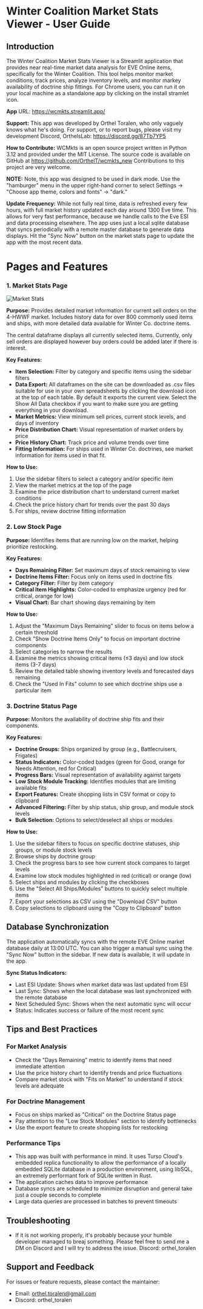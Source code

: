 # Winter Coalition Market Stats Viewer - User Guide

## Introduction
The Winter Coalition Market Stats Viewer is a Streamlit application that provides near real-time market data analysis for EVE Online items, specifically for the Winter Coalition. This tool helps monitor market conditions, track prices, analyze inventory levels, and monitor markey availability of doctrine ship fittings. For Chrome users, you can run it on your local machine as a standalone app by clicking on the install stramlet icon. 

**App** URL: https://wcmkts.streamlit.app/

**Support:** This app was developed by Orthel Toralen, who only vaguely knows what he's doing. For support, or to report bugs, please visit my development Discord, OrthelsLab: https://discord.gg/87Tb7YP5 

**How to Contribute:** WCMkts is an open source project written in Python 3.12 and provided under the MIT License. The source code is available on GitHub at https://github.com/OrthelT/wcmkts_new Contributions to this project are very welcome. 

**NOTE:** Note, this app was designed to be used in dark mode. Use the "hamburger" menu in the upper right-hand corner to select Settings -> "Choose app theme, colors and fonts" -> "dark."

**Update Frequency:** While not fully real time, data is refreshed every few hours, with full market history updated each day around 1300 Eve time. This allows for very fast performance, because we handle calls to the Eve ESI and data processing elsewhere. The app uses just a local sqlite database that syncs periodically with a remote master database to generate data displays. Hit the "Sync Now" button on the market stats page to update the app with the most recent data.  

# Pages and Features

### 1. Market Stats Page
![Market Stats](images/wclogo.png)

**Purpose:** Provides detailed market information for current sell orders on the 4-HWWF market. Includes history data for over 800 commonly used items and ships, with more detailed data available for Winter Co. doctrine items.

The central dataframe displays all currently selected items. Currently, only sell orders are displayed however buy orders could be added later if there is interest.

**Key Features:**
- **Item Selection:** Filter by category and specific items using the sidebar filters
- **Data Export:** All dataframes on the site can be downloaded as .csv files suitable for use in your own spreadsheets by clicking the download icon at the top of each table. By default it exports the current view. Select the Show All Data checkbox if you want to make sure you are getting everything in your download. 
- **Market Metrics:** View minimum sell prices, current stock levels, and days of inventory
- **Price Distribution Chart:** Visual representation of market orders by price
- **Price History Chart:** Track price and volume trends over time
- **Fitting Information:** For ships used in Winter Co. doctrines, see market information for items used in that fit. 

**How to Use:**
1. Use the sidebar filters to select a category and/or specific item
2. View the market metrics at the top of the page
3. Examine the price distribution chart to understand current market conditions
4. Check the price history chart for trends over the past 30 days
5. For ships, review doctrine fitting information

### 2. Low Stock Page
**Purpose:** Identifies items that are running low on the market, helping prioritize restocking.

**Key Features:**
- **Days Remaining Filter:** Set maximum days of stock remaining to view
- **Doctrine Items Filter:** Focus only on items used in doctrine fits
- **Category Filter:** Filter by item category
- **Critical Item Highlights:** Color-coded to emphasize urgency (red for critical, orange for low)
- **Visual Chart:** Bar chart showing days remaining by item

**How to Use:**
1. Adjust the "Maximum Days Remaining" slider to focus on items below a certain threshold
2. Check "Show Doctrine Items Only" to focus on important doctrine components
3. Select categories to narrow the results
4. Examine the metrics showing critical items (≤3 days) and low stock items (3-7 days)
5. Review the detailed table showing inventory levels and forecasted days remaining
6. Check the "Used In Fits" column to see which doctrine ships use a particular item

### 3. Doctrine Status Page
**Purpose:** Monitors the availability of doctrine ship fits and their components.

**Key Features:**
- **Doctrine Groups:** Ships organized by group (e.g., Battlecruisers, Frigates)
- **Status Indicators:** Color-coded badges (green for Good, orange for Needs Attention, red for Critical)
- **Progress Bars:** Visual representation of availability against targets
- **Low Stock Module Tracking:** Identifies modules that are limiting available fits
- **Export Features:** Create shopping lists in CSV format or copy to clipboard
- **Advanced Filtering:** Filter by ship status, ship group, and module stock levels
- **Bulk Selection:** Options to select/deselect all ships or modules

**How to Use:**
1. Use the sidebar filters to focus on specific doctrine statuses, ship groups, or module stock levels
2. Browse ships by doctrine group
3. Check the progress bars to see how current stock compares to target levels
4. Examine low stock modules highlighted in red (critical) or orange (low)
5. Select ships and modules by clicking the checkboxes
6. Use the "Select All Ships/Modules" buttons to quickly select multiple items
7. Export your selections as CSV using the "Download CSV" button
8. Copy selections to clipboard using the "Copy to Clipboard" button

## Database Synchronization

The application automatically syncs with the remote EVE Online market database daily at 13:00 UTC. You can also trigger a manual sync using the "Sync Now" button in the sidebar. If new data is available, it will update in the app. 

**Sync Status Indicators:**
- Last ESI Update: Shows when market data was last updated from ESI
- Last Sync: Shows when the local database was last synchronized with the remote database
- Next Scheduled Sync: Shows when the next automatic sync will occur
- Status: Indicates success or failure of the most recent sync

## Tips and Best Practices

### For Market Analysis
- Check the "Days Remaining" metric to identify items that need immediate attention
- Use the price history chart to identify trends and price fluctuations
- Compare market stock with "Fits on Market" to understand if stock levels are adequate

### For Doctrine Management
- Focus on ships marked as "Critical" on the Doctrine Status page
- Pay attention to the "Low Stock Modules" section to identify bottlenecks
- Use the export feature to create shopping lists for restocking

### Performance Tips
- This app was built with performance in mind. It uses Turso Cloud's embedded replica functionality to allow the performance of a locally embedded SQLite database in a production environment, using libSQL, an extremely performant fork of SQLite written in Rust. 
- The application caches data to improve performance
- Database syncs are scheduled to minimize disruption and general take just a couple seconds to complete
- Large data queries are processed in batches to prevent timeouts

## Troubleshooting

- If it is not working properly, it's probably because your humble developer managed to breaj something. Please feel free to send me a DM on Discord and I will try to address the issue. Discord: orthel_toralen

## Support and Feedback

For issues or feature requests, please contact the maintainer:
- Email: orthel.toralen@gmail.com
- Discord: orthel_toralen
